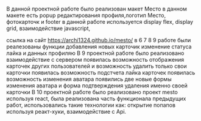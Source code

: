 В данной проектной работе было реализован макет Место в данном макете есть popup редактирования профиля,логотип Место, фотокарточк и footer в данной работе используется display flex, display grid, взаимодействие javascript,

ссылка на сайт https://archi1324.github.io/mesto/ в 6 7 8 9 работе были реалезованы функции добавления новых карточик изменение статуса лайка и данных профиляю
В 9 проектной работе было реализовано взаимодействие с сервером появилась возможность отображения карточек других пользователей и возможность удалить только свои карточки появилась возможность подстчета лайка карточек появилась возможность изменения аватара появились две новые формы изменения аватара и форма подтверждения удаления именно своей карточки
В 10 проектной работе было реализовано проект mesto используя react, была реализована часть функционала предыдущих работ, использовались такие технологии как: открытие попапов используя реакт-хуки, взаимодействие с Api.